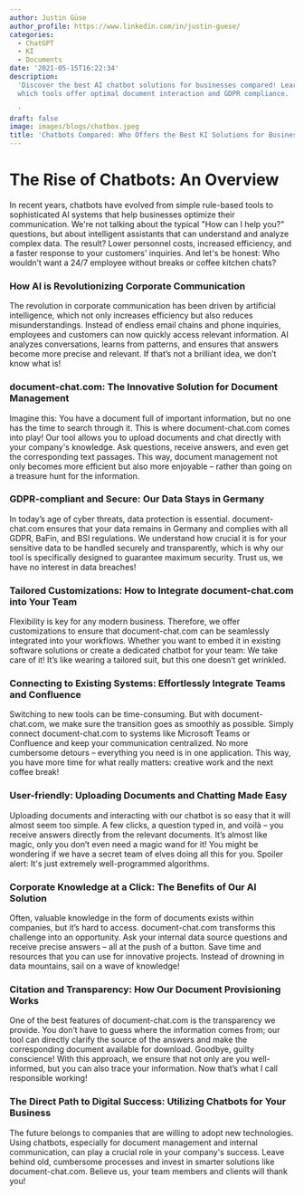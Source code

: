 ```yaml
---
author: Justin Güse
author_profile: https://www.linkedin.com/in/justin-guese/
categories:
  - ChatGPT
  - KI
  - Documents
date: '2021-05-15T16:22:34'
description:
  'Discover the best AI chatbot solutions for businesses compared! Learn
  which tools offer optimal document interaction and GDPR compliance.

  '
draft: false
image: images/blogs/chatbox.jpeg
title: 'Chatbots Compared: Who Offers the Best KI Solutions for Businesses?'
---
```


# The Rise of Chatbots: An Overview

In recent years, chatbots have evolved from simple rule-based tools to sophisticated AI systems that help businesses optimize their communication. We're not talking about the typical "How can I help you?" questions, but about intelligent assistants that can understand and analyze complex data. The result? Lower personnel costs, increased efficiency, and a faster response to your customers' inquiries. And let's be honest: Who wouldn’t want a 24/7 employee without breaks or coffee kitchen chats?

### How AI is Revolutionizing Corporate Communication

The revolution in corporate communication has been driven by artificial intelligence, which not only increases efficiency but also reduces misunderstandings. Instead of endless email chains and phone inquiries, employees and customers can now quickly access relevant information. AI analyzes conversations, learns from patterns, and ensures that answers become more precise and relevant. If that’s not a brilliant idea, we don’t know what is!

### document-chat.com: The Innovative Solution for Document Management

Imagine this: You have a document full of important information, but no one has the time to search through it. This is where document-chat.com comes into play! Our tool allows you to upload documents and chat directly with your company's knowledge. Ask questions, receive answers, and even get the corresponding text passages. This way, document management not only becomes more efficient but also more enjoyable – rather than going on a treasure hunt for the information.

### GDPR-compliant and Secure: Our Data Stays in Germany

In today’s age of cyber threats, data protection is essential. document-chat.com ensures that your data remains in Germany and complies with all GDPR, BaFin, and BSI regulations. We understand how crucial it is for your sensitive data to be handled securely and transparently, which is why our tool is specifically designed to guarantee maximum security. Trust us, we have no interest in data breaches!

### Tailored Customizations: How to Integrate document-chat.com into Your Team

Flexibility is key for any modern business. Therefore, we offer customizations to ensure that document-chat.com can be seamlessly integrated into your workflows. Whether you want to embed it in existing software solutions or create a dedicated chatbot for your team: We take care of it! It’s like wearing a tailored suit, but this one doesn’t get wrinkled.

### Connecting to Existing Systems: Effortlessly Integrate Teams and Confluence

Switching to new tools can be time-consuming. But with document-chat.com, we make sure the transition goes as smoothly as possible. Simply connect document-chat.com to systems like Microsoft Teams or Confluence and keep your communication centralized. No more cumbersome detours – everything you need is in one application. This way, you have more time for what really matters: creative work and the next coffee break!

### User-friendly: Uploading Documents and Chatting Made Easy

Uploading documents and interacting with our chatbot is so easy that it will almost seem too simple. A few clicks, a question typed in, and voilà – you receive answers directly from the relevant documents. It’s almost like magic, only you don’t even need a magic wand for it! You might be wondering if we have a secret team of elves doing all this for you. Spoiler alert: It's just extremely well-programmed algorithms.

### Corporate Knowledge at a Click: The Benefits of Our AI Solution

Often, valuable knowledge in the form of documents exists within companies, but it’s hard to access. document-chat.com transforms this challenge into an opportunity. Ask your internal data source questions and receive precise answers – all at the push of a button. Save time and resources that you can use for innovative projects. Instead of drowning in data mountains, sail on a wave of knowledge!

### Citation and Transparency: How Our Document Provisioning Works

One of the best features of document-chat.com is the transparency we provide. You don’t have to guess where the information comes from; our tool can directly clarify the source of the answers and make the corresponding document available for download. Goodbye, guilty conscience! With this approach, we ensure that not only are you well-informed, but you can also trace your information. Now that’s what I call responsible working!

### The Direct Path to Digital Success: Utilizing Chatbots for Your Business

The future belongs to companies that are willing to adopt new technologies. Using chatbots, especially for document management and internal communication, can play a crucial role in your company's success. Leave behind old, cumbersome processes and invest in smarter solutions like document-chat.com. Believe us, your team members and clients will thank you!
